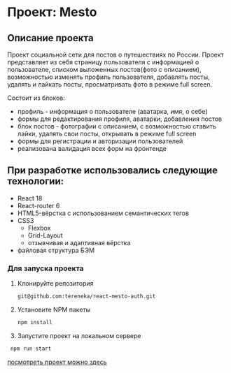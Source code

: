 # Проект: Mesto

## **Описание проекта**

Проект социальной сети для постов о путешествиях по России.
Проект представляет из себя страницу пользователя с информацией о пользователе, списком выложенных постов(фото с описанием), возможностью изменять профиль пользователя, добавлять посты, удалять и лайкать посты, просматривать фото в режиме full screen.

Состоит из блоков:

- профиль - информация о пользователе (аватарка, имя, о себе)
- формы для редактирования профиля, аватарки, добавления постов
- блок постов - фотографии с описанием, с возможностью ставить лайки, удалять свои посты, открывать в режиме full screen
- формы для регистрации и авторизации пользователей
- реализована валидация всех форм на фронтенде

## **При разработке использовались следующие технологии:**

- React 18
- React-router 6
- HTML5-вёрстка с использованием семантических тегов
- CSS3
  - Flexbox
  - Grid-Layout
  - отзывчивая и адаптивная вёрстка
- файловая структура БЭМ

### Для запуска проекта

1. Клонируйте репозитория
   ```sh
   git@github.com:tereneka/react-mesto-auth.git
   ```
2. Установите NPM пакеты
   ```sh
   npm install
   ```
3. Запустите проект на локальном сервере

```sh
 npm run start
```

[посмотреть проект можно здесь](https://tereneka.github.io/react-mesto-auth/)
